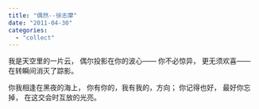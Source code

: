 ```yaml
---
title: "偶然--徐志摩"
date: "2011-04-30"
categories: 
  - "collect"
---
```


我是天空里的一片云， 偶尔投影在你的波心—— 你不必惊异， 更无须欢喜—— 在转瞬间消灭了踪影。

你我相逢在黑夜的海上， 你有你的，我有我的，方向； 你记得也好， 最好你忘掉， 在这交会时互放的光亮。
